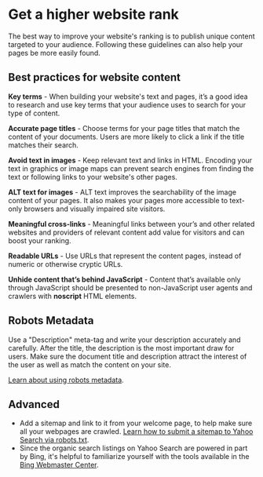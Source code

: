 Get a higher website rank
=========================

The best way to improve your website's ranking is to publish unique content targeted to your audience. Following these guidelines can also help your pages be more easily found.

Best practices for website content
----------------------------------

**Key terms** - When building your website's text and pages, it’s a good idea to research and use key terms that your audience uses to search for your type of content.

**Accurate page titles** - Choose terms for your page titles that match the content of your documents. Users are more likely to click a link if the title matches their search.

**Avoid text in images** - Keep relevant text and links in HTML. Encoding your text in graphics or image maps can prevent search engines from finding the text or following links to your website's other pages.

**ALT text for images** - ALT text improves the searchability of the image content of your pages. It also makes your pages more accessible to text-only browsers and visually impaired site visitors.

**Meaningful cross-links** - Meaningful links between your’s and other related websites and providers of relevant content add value for visitors and can boost your ranking.

**Readable URLs** - Use URLs that represent the content pages, instead of numeric or otherwise cryptic URLs.

**Unhide content that’s behind JavaScript** - Content that’s available only through JavaScript should be presented to non-JavaScript user agents and crawlers with **noscript** HTML elements.

Robots Metadata
---------------

Use a "Description" meta-tag and write your description accurately and carefully. After the title, the description is the most important draw for users. Make sure the document title and description attract the interest of the user as well as match the content on your site.

[Learn about using robots metadata](https://help.yahoo.com/kb/search-for-desktop/learn-robots-metadata-sln2213.html "Visit our help article about how to use robots.txt and meta tags with the Yahoo Search crawler.").

Advanced
--------

* Add a sitemap and link to it from your welcome page, to help make sure all your webpages are crawled. [Learn how to submit a sitemap to Yahoo Search via robots.txt](https://help.yahoo.com/kb/search-for-desktop/learn-robots-metadata-sln2213.html "See our help article about meta tags and robots.txt to learn how to submit your sitemap to Yahoo Search via robots.txt.").
* Since the organic search listings on Yahoo Search are powered in part by Bing, it's helpful to familiarize yourself with the tools available in the [Bing Webmaster Center](https://www.bing.com/toolbox/webmaster/ "Visit the Bing Webmaster Center.").